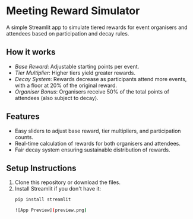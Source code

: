 # Meeting Reward Simulator

A simple Streamlit app to simulate tiered rewards for event organisers and attendees based on participation and decay rules.

## How it works

- *Base Reward*: Adjustable starting points per event.
- *Tier Multiplier*: Higher tiers yield greater rewards.
- *Decay System*: Rewards decrease as participants attend more events, with a floor at 20% of the original reward.
- *Organiser Bonus*: Organisers receive 50% of the total points of attendees (also subject to decay).

## Features

- Easy sliders to adjust base reward, tier multipliers, and participation counts.
- Real-time calculation of rewards for both organisers and attendees.
- Fair decay system ensuring sustainable distribution of rewards.

## Setup Instructions

1. Clone this repository or download the files.
2. Install Streamlit if you don't have it:
   ```bash
   pip install streamlit

   ![App Preview](preview.png)
